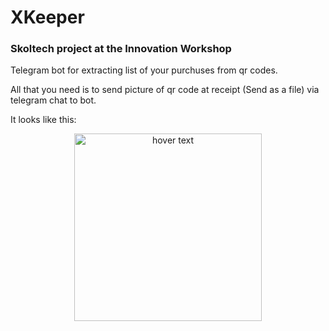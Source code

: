 # XKeeper
### Skoltech project at the Innovation Workshop
Telegram bot for extracting list of your purchuses from qr codes.

All that you need is to send picture of qr code at receipt (Send as a file) via telegram chat to bot.

It looks like this:

<p align="center">
  <img src="https://github.com/Vitaly-Protasov/XKeeper/blob/testing/works.gif?raw=true" width="300" title="hover text">
</p>
